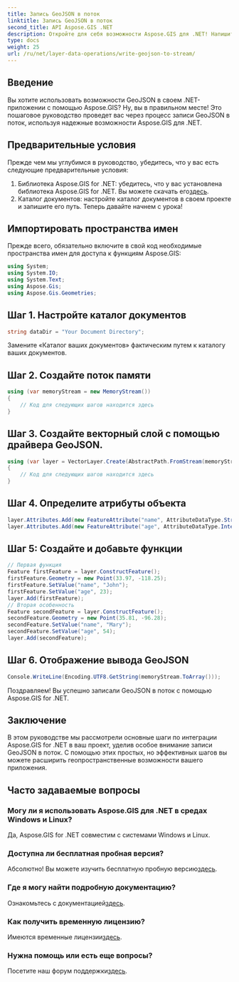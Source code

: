 ```yaml
---
title: Запись GeoJSON в поток
linktitle: Запись GeoJSON в поток
second_title: API Aspose.GIS .NET
description: Откройте для себя возможности Aspose.GIS для .NET! Напишите GeoJSON для потоковой передачи без особых усилий. Загрузите сейчас и получите полную геопространственную интеграцию.
type: docs
weight: 25
url: /ru/net/layer-data-operations/write-geojson-to-stream/
---
```

## Введение
Вы хотите использовать возможности GeoJSON в своем .NET-приложении с помощью Aspose.GIS? Ну, вы в правильном месте! Это пошаговое руководство проведет вас через процесс записи GeoJSON в поток, используя надежные возможности Aspose.GIS для .NET.
## Предварительные условия
Прежде чем мы углубимся в руководство, убедитесь, что у вас есть следующие предварительные условия:
1. Библиотека Aspose.GIS for .NET: убедитесь, что у вас установлена библиотека Aspose.GIS for .NET. Вы можете скачать его[здесь](https://releases.aspose.com/gis/net/).
2. Каталог документов: настройте каталог документов в своем проекте и запишите его путь.
Теперь давайте начнем с урока!
## Импортировать пространства имен
Прежде всего, обязательно включите в свой код необходимые пространства имен для доступа к функциям Aspose.GIS:
```csharp
using System;
using System.IO;
using System.Text;
using Aspose.Gis;
using Aspose.Gis.Geometries;
```
## Шаг 1. Настройте каталог документов
```csharp
string dataDir = "Your Document Directory";
```
Замените «Каталог ваших документов» фактическим путем к каталогу ваших документов.
## Шаг 2. Создайте поток памяти
```csharp
using (var memoryStream = new MemoryStream())
{
    // Код для следующих шагов находится здесь
}
```
## Шаг 3. Создайте векторный слой с помощью драйвера GeoJSON.
```csharp
using (var layer = VectorLayer.Create(AbstractPath.FromStream(memoryStream), Drivers.GeoJson))
{
    // Код для следующих шагов находится здесь
}
```
## Шаг 4. Определите атрибуты объекта
```csharp
layer.Attributes.Add(new FeatureAttribute("name", AttributeDataType.String));
layer.Attributes.Add(new FeatureAttribute("age", AttributeDataType.Integer));
```
## Шаг 5: Создайте и добавьте функции
```csharp
// Первая функция
Feature firstFeature = layer.ConstructFeature();
firstFeature.Geometry = new Point(33.97, -118.25);
firstFeature.SetValue("name", "John");
firstFeature.SetValue("age", 23);
layer.Add(firstFeature);
// Вторая особенность
Feature secondFeature = layer.ConstructFeature();
secondFeature.Geometry = new Point(35.81, -96.28);
secondFeature.SetValue("name", "Mary");
secondFeature.SetValue("age", 54);
layer.Add(secondFeature);
```
## Шаг 6. Отображение вывода GeoJSON
```csharp
Console.WriteLine(Encoding.UTF8.GetString(memoryStream.ToArray()));
```
Поздравляем! Вы успешно записали GeoJSON в поток с помощью Aspose.GIS for .NET.
## Заключение
В этом руководстве мы рассмотрели основные шаги по интеграции Aspose.GIS for .NET в ваш проект, уделив особое внимание записи GeoJSON в поток. С помощью этих простых, но эффективных шагов вы можете расширить геопространственные возможности вашего приложения.
## Часто задаваемые вопросы
### Могу ли я использовать Aspose.GIS для .NET в средах Windows и Linux?
Да, Aspose.GIS for .NET совместим с системами Windows и Linux.
### Доступна ли бесплатная пробная версия?
 Абсолютно! Вы можете изучить бесплатную пробную версию[здесь](https://releases.aspose.com/).
### Где я могу найти подробную документацию?
 Ознакомьтесь с документацией[здесь](https://reference.aspose.com/gis/net/).
### Как получить временную лицензию?
 Имеются временные лицензии[здесь](https://purchase.aspose.com/temporary-license/).
### Нужна помощь или есть еще вопросы?
 Посетите наш форум поддержки[здесь](https://forum.aspose.com/c/gis/33).